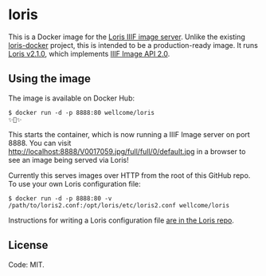 # loris

This is a Docker image for the [Loris IIIF image server][loris]. Unlike the existing [loris-docker][loris-docker] project, this is intended to be a production-ready image. It runs [Loris v2.1.0][v210], which implements [IIIF Image API 2.0][iiif].

[loris]: https://github.com/loris-imageserver/loris
[loris-docker]: https://github.com/loris-imageserver/loris-docker
[v210]: https://github.com/loris-imageserver/loris/releases
[iiif]: http://iiif.io/api/image/2.0/

## Using the image

The image is available on Docker Hub:

    $ docker run -d -p 8888:80 wellcome/loris
    ✨🐳✨

This starts the container, which is now running a IIIF Image server on port 8888. You can visit <http://localhost:8888/V0017059.jpg/full/full/0/default.jpg> in a browser to see an image being served via Loris!

Currently this serves images over HTTP from the root of this GitHub repo. To use your own Loris configuration file:

    $ docker run -d -p 8888:80 -v /path/to/loris2.conf:/opt/loris/etc/loris2.conf wellcome/loris

Instructions for writing a Loris configuration file [are in the Loris repo][config].

[config]: https://github.com/loris-imageserver/loris/blob/development/doc/configuration.md

## License

Code: MIT.
